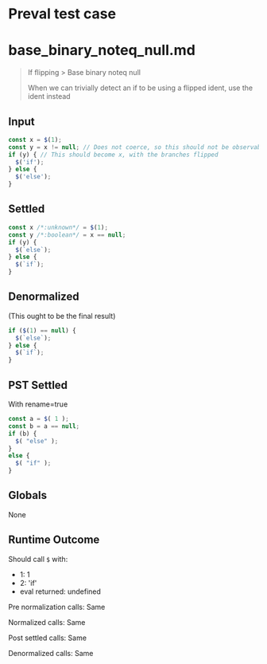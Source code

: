 # Preval test case

# base_binary_noteq_null.md

> If flipping > Base binary noteq null
>
> When we can trivially detect an if to be using a flipped ident, use the ident instead

## Input

`````js filename=intro
const x = $(1);
const y = x != null; // Does not coerce, so this should not be observable
if (y) { // This should become x, with the branches flipped
  $('if');
} else {
  $('else');
}
`````


## Settled


`````js filename=intro
const x /*:unknown*/ = $(1);
const y /*:boolean*/ = x == null;
if (y) {
  $(`else`);
} else {
  $(`if`);
}
`````


## Denormalized
(This ought to be the final result)

`````js filename=intro
if ($(1) == null) {
  $(`else`);
} else {
  $(`if`);
}
`````


## PST Settled
With rename=true

`````js filename=intro
const a = $( 1 );
const b = a == null;
if (b) {
  $( "else" );
}
else {
  $( "if" );
}
`````


## Globals


None


## Runtime Outcome


Should call `$` with:
 - 1: 1
 - 2: 'if'
 - eval returned: undefined

Pre normalization calls: Same

Normalized calls: Same

Post settled calls: Same

Denormalized calls: Same

